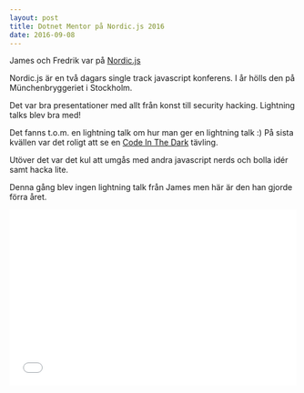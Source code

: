 ```yaml
---
layout: post
title: Dotnet Mentor på Nordic.js 2016
date: 2016-09-08
---
```


James och Fredrik var på [Nordic.js](http://nordic.js)

Nordic.js är en två dagars single track javascript konferens.
I år hölls den på Münchenbryggeriet i Stockholm.

Det var bra presentationer med allt från konst till security hacking.
Lightning talks blev bra med!

Det fanns t.o.m. en lightning talk om hur man ger en lightning talk :)
På sista kvällen var det roligt att se en [Code In The Dark](https://github.com/codeinthedark/codeinthedark.github.io) tävling.

Utöver det var det kul att umgås med andra javascript nerds och bolla idér samt hacka lite.

Denna gång blev ingen lightning talk från James men här är den han gjorde förra året.

<div style="float: none;
    clear: both;
    width: 100%;
    position: relative;
    padding-bottom: 56.25%;
    padding-top: 25px;
    height: 0;">
<iframe src="//www.youtube.com/embed/Q57qH0XK_0A?enablejsapi=1&amp;autohide=2" width="100%" height="100%" style="position: absolute;
    top: 0;
    left: 0;
    width: 100%;
    height: 100%;" frameborder="0" webkitallowfullscreen="" mozallowfullscreen="" allowfullscreen=""></iframe>
</div>
